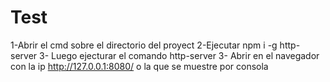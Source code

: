 # Test
1-Abrir el cmd sobre el directorio del proyect
2-Ejecutar npm i -g http-server
3- Luego ejecturar el comando http-server
3- Abrir en el navegador con la ip http://127.0.0.1:8080/ o la que se muestre por consola
